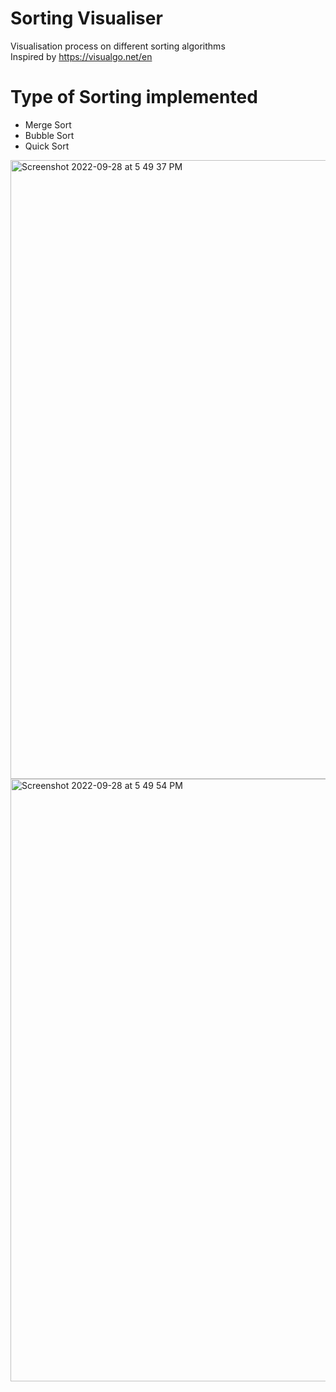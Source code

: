 # Sorting Visualiser
Visualisation process on different sorting algorithms\
Inspired by https://visualgo.net/en 



# Type of Sorting implemented
- Merge Sort 
- Bubble Sort
- Quick Sort 

<img width="990" alt="Screenshot 2022-09-28 at 5 49 37 PM" src="https://user-images.githubusercontent.com/33272135/192750081-b3553d48-4f3e-49d2-8ae6-11e847b3bf04.png">


<img width="964" alt="Screenshot 2022-09-28 at 5 49 54 PM" src="https://user-images.githubusercontent.com/33272135/192750116-3a03ec46-3ad0-428e-8382-0628c37b0edc.png">
